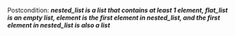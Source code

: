 Postcondition: ***nested_list is a list that contains at least 1 element, flat_list is an empty list, element is the first element in nested_list, and the first element in nested_list is also a list***